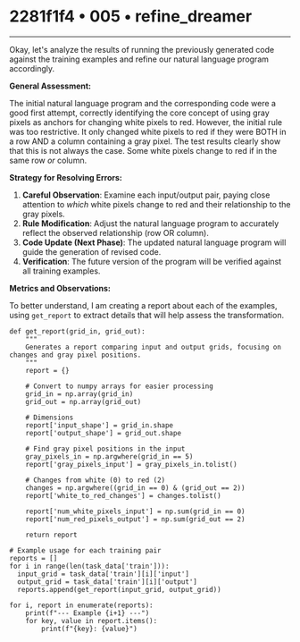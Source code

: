 # 2281f1f4 • 005 • refine_dreamer

---
Okay, let's analyze the results of running the previously generated code against the training examples and refine our natural language program accordingly.

**General Assessment:**

The initial natural language program and the corresponding code were a good first attempt, correctly identifying the core concept of using gray pixels as anchors for changing white pixels to red. However, the initial rule was too restrictive. It only changed white pixels to red if they were BOTH in a row AND a column containing a gray pixel. The test results clearly show that this is not always the case. Some white pixels change to red if in the same row *or* column.

**Strategy for Resolving Errors:**

1. **Careful Observation**: Examine each input/output pair, paying close attention to *which* white pixels change to red and their relationship to the gray pixels.
2. **Rule Modification**: Adjust the natural language program to accurately reflect the observed relationship (row OR column).
3. **Code Update (Next Phase)**:  The updated natural language program will guide the generation of revised code.
4. **Verification**: The future version of the program will be verified against all training examples.

**Metrics and Observations:**

To better understand, I am creating a report about each of the examples, using
`get_report` to extract details that will help assess the transformation.

```tool_code
def get_report(grid_in, grid_out):
    """
    Generates a report comparing input and output grids, focusing on changes and gray pixel positions.
    """
    report = {}

    # Convert to numpy arrays for easier processing
    grid_in = np.array(grid_in)
    grid_out = np.array(grid_out)

    # Dimensions
    report['input_shape'] = grid_in.shape
    report['output_shape'] = grid_out.shape

    # Find gray pixel positions in the input
    gray_pixels_in = np.argwhere(grid_in == 5)
    report['gray_pixels_input'] = gray_pixels_in.tolist()

    # Changes from white (0) to red (2)
    changes = np.argwhere((grid_in == 0) & (grid_out == 2))
    report['white_to_red_changes'] = changes.tolist()
    
    report['num_white_pixels_input'] = np.sum(grid_in == 0)
    report['num_red_pixels_output'] = np.sum(grid_out == 2)

    return report

# Example usage for each training pair
reports = []
for i in range(len(task_data['train'])):
  input_grid = task_data['train'][i]['input']
  output_grid = task_data['train'][i]['output']
  reports.append(get_report(input_grid, output_grid))

for i, report in enumerate(reports):
    print(f"--- Example {i+1} ---")
    for key, value in report.items():
        print(f"{key}: {value}")
```
